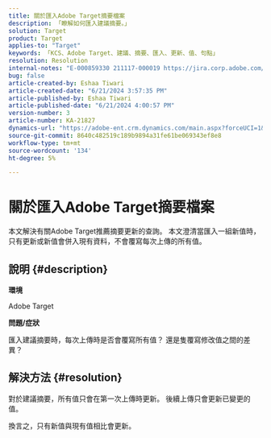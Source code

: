```yaml
---
title: 關於匯入Adobe Target摘要檔案
description: 「瞭解如何匯入建議摘要。」
solution: Target
product: Target
applies-to: "Target"
keywords: 「KCS、Adobe Target、建議、摘要、匯入、更新、值、句點」
resolution: Resolution
internal-notes: "E-000859330 211117-000019 https://jira.corp.adobe.com/browse/RECS-5411"
bug: false
article-created-by: Eshaa Tiwari
article-created-date: "6/21/2024 3:57:35 PM"
article-published-by: Eshaa Tiwari
article-published-date: "6/21/2024 4:00:57 PM"
version-number: 3
article-number: KA-21827
dynamics-url: "https://adobe-ent.crm.dynamics.com/main.aspx?forceUCI=1&pagetype=entityrecord&etn=knowledgearticle&id=e281bef3-e62f-ef11-840a-6045bd029b18"
source-git-commit: 8640c482519c189b9894a31fe61be069343ef8e8
workflow-type: tm+mt
source-wordcount: '134'
ht-degree: 5%

---
```


# 關於匯入Adobe Target摘要檔案


本文解決有關Adobe Target推薦摘要更新的查詢。 本文澄清當匯入一組新值時，只有更新或新值會併入現有資料，不會覆寫每次上傳的所有值。

## 說明 {#description}


<b>環境</b>

Adobe Target

<b>問題/症狀</b>

匯入建議摘要時，每次上傳時是否會覆寫所有值？ 還是隻覆寫修改值之間的差異？


## 解決方法 {#resolution}


對於建議摘要，所有值只會在第一次上傳時更新。 後續上傳只會更新已變更的值。

換言之，只有新值與現有值相比會更新。
